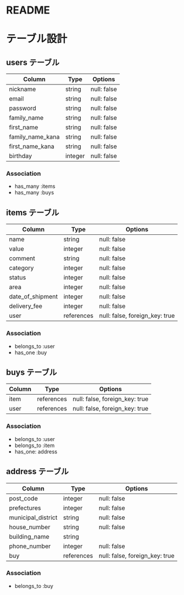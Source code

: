 # README

# テーブル設計

## users テーブル

| Column           | Type    | Options     |
| ---------------- | ------- | ----------- |
| nickname         | string  | null: false |
| email            | string  | null: false |
| password         | string  | null: false |
| family_name      | string  | null: false |
| first_name       | string  | null: false |
| family_name_kana | string  | null: false |
| first_name_kana  | string  | null: false |
| birthday         | integer | null: false |

### Association

- has_many :items
- has_many :buys

## items テーブル

| Column             | Type       | Options                        |
| ------------------ | ---------- | ------------------------------ |
| name               | string     | null: false                    |
| value              | integer    | null: false                    |
| comment            | string     | null: false                    |
| category           | integer    | null: false                    |
| status             | integer    | null: false                    |
| area               | integer    | null: false                    |
| date_of_shipment   | integer    | null: false                    |
| delivery_fee       | integer    | null: false                    |
| user               | references | null: false, foreign_key: true |

### Association

- belongs_to :user
- has_one :buy

## buys テーブル

| Column | Type       | Options                        |
| ------ | ---------- | ------------------------------ |
| item   | references | null: false, foreign_key: true |
| user   | references | null: false, foreign_key: true |

### Association

- belongs_to :user
- belongs_to :item
- has_one: address

## address テーブル

| Column             | Type       | Options                        |
| ------------------ | ---------- | ------------------------------ |
| post_code          | integer    | null: false                    |
| prefectures        | integer    | null: false                    |
| municipal_district | string     | null: false                    |
| house_number       | string     | null: false                    |
| building_name      | string     |                                |
| phone_number       | integer    | null: false                    |
| buy                | references | null: false, foreign_key: true |

### Association

- belongs_to :buy